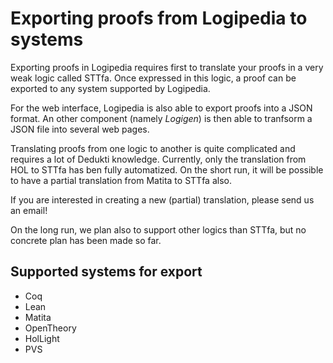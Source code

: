 # Exporting proofs from Logipedia to systems

Exporting proofs in Logipedia requires first to translate your proofs in a very
weak logic called STTfa.  Once expressed in this logic, a proof can be exported
to any system supported by Logipedia.

For the web interface, Logipedia is also able to export proofs into a JSON
format.  An other component (namely _Logigen_) is then able to tranfsorm a JSON
file into several web pages.

Translating proofs from one logic to another is quite complicated and requires a
lot of Dedukti knowledge. Currently, only the translation from HOL to STTfa has
ben fully automatized. On the short run, it will be possible to have a partial
translation from Matita to STTfa also.

If you are interested in creating a new (partial) translation, please send us an
email!

On the long run, we plan also to support other logics than STTfa, but no
concrete plan has been made so far.

## Supported systems for export
- Coq
- Lean
- Matita
- OpenTheory
- HolLight
- PVS
